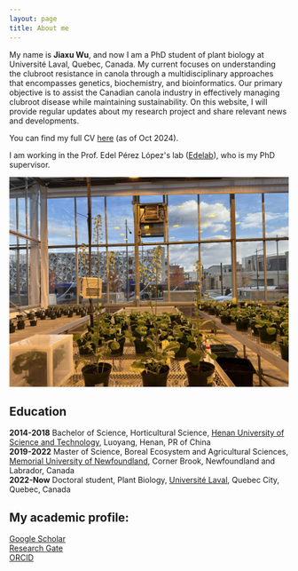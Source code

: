 ```yaml
---
layout: page
title: About me
---
```


My name is **Jiaxu Wu**, and now I am a PhD student of plant biology at Université Laval, Quebec, Canada. My current focuses on understanding the clubroot resistance in canola through a multidisciplinary approaches that encompasses genetics, biochemistry, and bioinformatics. Our primary objective is to assist the Canadian canola industry in effectively managing clubroot disease while maintaining sustainability. 
On this website, I will provide regular updates about my research project and share relevant news and developments.  

You can find my full CV [here](/blogpics/CV_Jiaxu.pdf) (as of Oct 2024).  

I am working in the Prof. Edel Pérez López's lab ([Edelab](https://www.edelabcriv.ca/home/)), who is my PhD supervisor.

![avatar](/blogpics/about.jpeg)  



## Education 
**2014-2018** Bachelor of Science, Horticultural Science, [Henan University of Science and Technology](https://www.haust.edu.cn/), Luoyang, Henan, PR of China  
**2019-2022** Master of Science, Boreal Ecosystem and Agricultural Sciences, [Memorial University of Newfoundland](https://www.mun.ca/), Corner Brook, Newfoundland and Labrador, Canada  
**2022-Now**  Doctoral student, Plant Biology, [Université Laval](https://www.ulaval.ca/), Quebec City, Quebec, Canada  

## My academic profile: 
[Google Scholar](https://scholar.google.com/citations?user=rTJDRJMAAAAJ&hl=en)  
[Research Gate](https://www.researchgate.net/profile/Jiaxu-Wu)  
[ORCID](https://orcid.org/0000-0002-9165-2076)  
